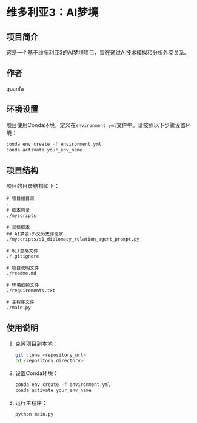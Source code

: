 # 维多利亚3：AI梦境

## 项目简介

这是一个基于维多利亚3的AI梦境项目，旨在通过AI技术模拟和分析外交关系。

## 作者

quanfa

## 环境设置

项目使用Conda环境，定义在`environment.yml`文件中。请按照以下步骤设置环境：

```bash
conda env create -f environment.yml
conda activate your_env_name
```

## 项目结构

项目的目录结构如下：

```
# 项目根目录
.  
# 脚本目录
./myscripts  

# 具体脚本
## AI梦境-外交历史评论家
./myscripts/s1_diplomacy_relation_agent_prompt.py 

# Git忽略文件
./.gitignore  

# 项目说明文件
./readme.md  

# 环境依赖文件
./requirements.txt  

# 主程序文件
./main.py  
```

## 使用说明

1. 克隆项目到本地：
    ```bash
    git clone <repository_url>
    cd <repository_directory>
    ```

2. 设置Conda环境：
    ```bash
    conda env create -f environment.yml
    conda activate your_env_name
    ```

3. 运行主程序：
    ```bash
    python main.py
    ```
